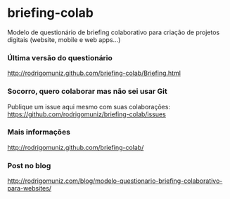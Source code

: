 briefing-colab
==============

Modelo de questionário de briefing colaborativo para criação de projetos digitais (website, mobile e web apps...)

### Última versão do questionário
http://rodrigomuniz.github.com/briefing-colab/Briefing.html

### Socorro, quero colaborar mas não sei usar Git
Publique um issue aqui mesmo com suas colaborações: 
https://github.com/rodrigomuniz/briefing-colab/issues

### Mais informações
http://rodrigomuniz.github.com/briefing-colab/

### Post no blog
http://rodrigomuniz.com/blog/modelo-questionario-briefing-colaborativo-para-websites/